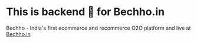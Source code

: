 # This is backend :rocket: for Bechho.in

Bechho - India's first ecommerce and recommerce O2O platform and live at [Bechho.in](https://bechho.in) 

